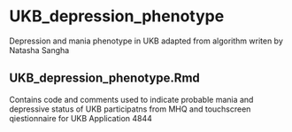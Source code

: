 # UKB_depression_phenotype
Depression and mania phenotype in UKB adapted from algorithm writen by Natasha Sangha

## UKB_depression_phenotype.Rmd
Contains code and comments used to indicate probable mania and depressive status of UKB participatns from MHQ and touchscreen qiestionnaire for UKB Application 4844
